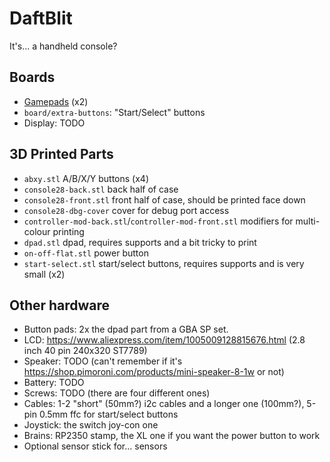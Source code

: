 # DaftBlit
It's... a handheld console?

## Boards
- [Gamepads](https://github.com/Daft-Freak/py32-i2c-gamepad) (x2)
- `board/extra-buttons`: "Start/Select" buttons
- Display: TODO

## 3D Printed Parts
- `abxy.stl` A/B/X/Y buttons (x4)
- `console28-back.stl` back half of case
- `console28-front.stl` front half of case, should be printed face down
- `console28-dbg-cover` cover for debug port access
- `controller-mod-back.stl`/`controller-mod-front.stl` modifiers for multi-colour printing
- `dpad.stl` dpad, requires supports and a bit tricky to print
- `on-off-flat.stl` power button
- `start-select.stl` start/select buttons, requires supports and is very small (x2)

## Other hardware
- Button pads: 2x the dpad part from a GBA SP set.
- LCD: https://www.aliexpress.com/item/1005009128815676.html (2.8 inch 40 pin 240x320 ST7789)
- Speaker: TODO (can't remember if it's https://shop.pimoroni.com/products/mini-speaker-8-1w or not)
- Battery: TODO
- Screws: TODO (there are four different ones)
- Cables: 1-2 "short" (50mm?) i2c cables and a longer one (100mm?), 5-pin 0.5mm ffc for start/select buttons
- Joystick: the switch joy-con one
- Brains: RP2350 stamp, the XL one if you want the power button to work
- Optional sensor stick for... sensors

